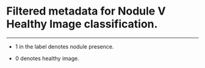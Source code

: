 # Filtered metadata for Nodule V Healthy Image classification.
-----------------------------------------------------------------------------------------------------------------

* 1 in the label denotes nodule presence.

* 0 denotes healthy image.
